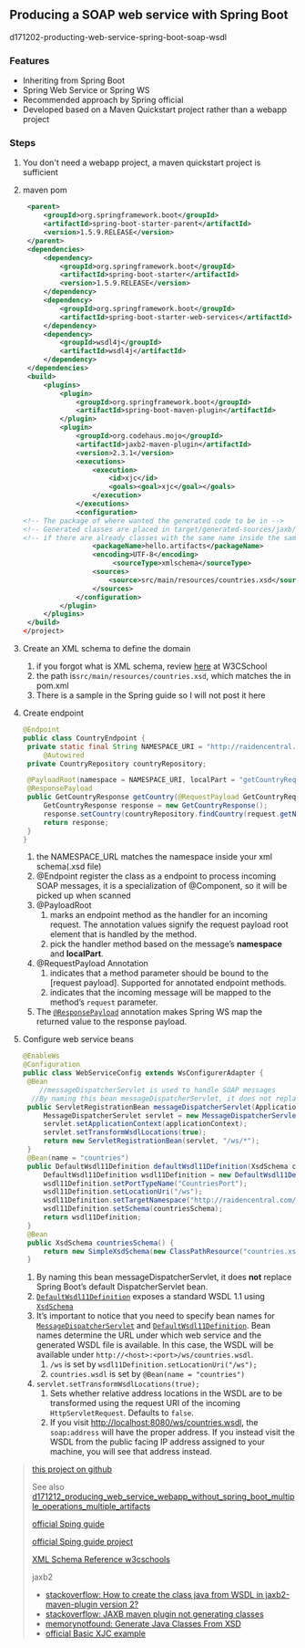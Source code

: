 ## Producing a SOAP web service with Spring Boot

d171202-producting-web-service-spring-boot-soap-wsdl

### Features

- Inheriting from Spring Boot
- Spring Web Service or Spring WS
- Recommended approach by Spring official
- Developed based on a Maven Quickstart project rather than a webapp project

### Steps

1. You don't need a webapp project, a maven quickstart project is sufficient

2. maven pom

   ```xml
   	<parent>
   		<groupId>org.springframework.boot</groupId>
   		<artifactId>spring-boot-starter-parent</artifactId>
   		<version>1.5.9.RELEASE</version>
   	</parent>
   	<dependencies>
   		<dependency>
   			<groupId>org.springframework.boot</groupId>
   			<artifactId>spring-boot-starter</artifactId>
   			<version>1.5.9.RELEASE</version>
   		</dependency>
   		<dependency>
   			<groupId>org.springframework.boot</groupId>
   			<artifactId>spring-boot-starter-web-services</artifactId>
   		</dependency>
   		<dependency>
   			<groupId>wsdl4j</groupId>
   			<artifactId>wsdl4j</artifactId>
   		</dependency>
   	</dependencies>
   	<build>
   		<plugins>
   			<plugin>
   				<groupId>org.springframework.boot</groupId>
   				<artifactId>spring-boot-maven-plugin</artifactId>
   			</plugin>
   			<plugin>
   				<groupId>org.codehaus.mojo</groupId>
   				<artifactId>jaxb2-maven-plugin</artifactId>
   				<version>2.3.1</version>
   				<executions>
   					<execution>
   						<id>xjc</id>
   						<goals><goal>xjc</goal></goals>
   					</execution>
   				</executions>
   				<configuration>
   <!-- The package of where wanted the generated code to be in -->
   <!-- Generated classes are placed in target/generated-sources/jaxb/ directory -->
   <!-- if there are already classes with the same name inside the same packages in main, "mvn package" will cause "Type ... is already defined" -->
   					<packageName>hello.artifacts</packageName>
   					<encoding>UTF-8</encoding>
                         <sourceType>xmlschema</sourceType>
   					<sources>
   						<source>src/main/resources/countries.xsd</source>
   					</sources>
   				</configuration>
   			</plugin>
   		</plugins>
   	</build>
   </project>
   ```

3. Create an XML schema to define the domain

   1. if you forgot what is XML schema, review [here](https://www.w3schools.com/xml/schema_intro.asp) at W3CSchool
   2. the path is`src/main/resources/countries.xsd`, which matches the <source> in pom.xml
   3. There is a sample in the Spring guide so I will not post it here

4. Create endpoint

   ```java
   @Endpoint
   public class CountryEndpoint {
   	private static final String NAMESPACE_URI = "http://raidencentral.com/countries";
     	@Autowired
   	private CountryRepository countryRepository;

   	@PayloadRoot(namespace = NAMESPACE_URI, localPart = "getCountryRequest")
   	@ResponsePayload
   	public GetCountryResponse getCountry(@RequestPayload GetCountryRequest request) {
   		GetCountryResponse response = new GetCountryResponse();
   		response.setCountry(countryRepository.findCountry(request.getName()));
   		return response;
   	}
   }
   ```

   1. the NAMESPACE_URL matches the namespace inside your xml schema(.xsd file)
   2. @Endpoint register the class as a endpoint to process incoming SOAP messages, it is a specialization of @Component, so it will be picked up when scanned
   3. @PayloadRoot 
      1. marks an endpoint method as the handler for an incoming request. The annotation 
         values signify the request payload root element that is handled by the method.
      2. pick the handler method based on the message’s **namespace** and **localPart**.
   4. @RequestPayload Annotation 
      1. indicates that a method parameter should be bound to the [request payload]. Supported for annotated endpoint methods.
      2. indicates that the incoming message will be mapped to the method’s `request` parameter.
   5. The [`@ResponsePayload`](https://docs.spring.io/spring-ws/sites/2.0/apidocs/org/springframework/ws/server/endpoint/annotation/ResponsePayload.html) annotation makes Spring WS map the returned value to the response payload.

5. Configure web service beans

   ```java
   @EnableWs
   @Configuration
   public class WebServiceConfig extends WsConfigurerAdapter {
   	@Bean
       //messageDispatcherServlet is used to handle SOAP messages
     //By naming this bean messageDispatcherServlet, it does not replace Spring Boot’s default DispatcherServlet bean.
   	public ServletRegistrationBean messageDispatcherServlet(ApplicationContext applicationContext) {
   		MessageDispatcherServlet servlet = new MessageDispatcherServlet();
   		servlet.setApplicationContext(applicationContext);
   		servlet.setTransformWsdlLocations(true);
   		return new ServletRegistrationBean(servlet, "/ws/*");
   	}
   	@Bean(name = "countries")
   	public DefaultWsdl11Definition defaultWsdl11Definition(XsdSchema countriesSchema) {
   		DefaultWsdl11Definition wsdl11Definition = new DefaultWsdl11Definition();
   		wsdl11Definition.setPortTypeName("CountriesPort");
   		wsdl11Definition.setLocationUri("/ws");
   		wsdl11Definition.setTargetNamespace("http://raidencentral.com/countries");
   		wsdl11Definition.setSchema(countriesSchema);
   		return wsdl11Definition;
   	}
   	@Bean
   	public XsdSchema countriesSchema() {
   		return new SimpleXsdSchema(new ClassPathResource("countries.xsd"));
   	}
   ```

   1. By naming this bean messageDispatcherServlet, it does **not** replace Spring Boot’s default DispatcherServlet bean.
   2. [`DefaultWsdl11Definition`](https://docs.spring.io/spring-ws/sites/2.0/apidocs/org/springframework/ws/wsdl/wsdl11/DefaultWsdl11Definition.html) exposes a standard WSDL 1.1 using [`XsdSchema`](https://docs.spring.io/spring-ws/sites/2.0/apidocs/org/springframework/xml/xsd/XsdSchema.html)
   3. It’s important to notice that you need to specify bean names for [`MessageDispatcherServlet`](https://docs.spring.io/spring-ws/sites/2.0/apidocs/org/springframework/ws/transport/http/MessageDispatcherServlet.html) and [`DefaultWsdl11Definition`](https://docs.spring.io/spring-ws/sites/2.0/apidocs/org/springframework/ws/wsdl/wsdl11/DefaultWsdl11Definition.html). Bean names determine the URL under which web service and the generated WSDL file is available. In this case, the WSDL will be available under `http://<host>:<port>/ws/countries.wsdl`.
      1. `/ws` is set by `wsdl11Definition.setLocationUri("/ws");`
      2. `countries.wsdl` is set by `@Bean(name = "countries")`
   4. `servlet.setTransformWsdlLocations(true);`
      1. Sets whether relative address locations in the WSDL are to be transformed using 
         the request URI of the incoming `HttpServletRequest`. 
         Defaults to `false`.
      2. If you visit <http://localhost:8080/ws/countries.wsdl>, the `soap:address` will have the proper address. If you instead visit the WSDL from the public facing IP address assigned to your machine, you will see that address instead.

> [this project on github](https://github.com/peckwood/d171202-producting-web-service-spring-boot-soap-wsdl)
>
> See also [d171212_producing_web_service_webapp_without_spring_boot_multiple_operations_multiple_artifacts](https://github.com/peckwood/d171212_producing_web_service_webapp_without_spring_boot_multiple_operations_multiple_artifacts)
>
> [official Sping guide](https://spring.io/guides/gs/producing-web-service/)
>
> [official Sping guide project](https://github.com/spring-guides/gs-producing-web-service)
>
> [XML Schema Reference w3cschools](https://www.w3schools.com/xml/schema_elements_ref.asp)
>
> jaxb2
>
> - [stackoverflow: How to create the class java from WSDL in jaxb2-maven-plugin version 2?](https://stackoverflow.com/questions/44955247/how-to-create-the-class-java-from-wsdl-in-jaxb2-maven-plugin-version-2)
> - [stackoverflow: JAXB maven plugin not generating classes](https://stackoverflow.com/a/35243025/986966)
> - [memorynotfound: Generate Java Classes From XSD](https://memorynotfound.com/generate-java-classes-from-xsd/)
> - [official Basic XJC example](http://www.mojohaus.org/jaxb2-maven-plugin/Documentation/v2.2/example_xjc_basic.html)